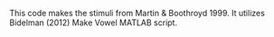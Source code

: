 This code makes the stimuli from Martin & Boothroyd 1999. It utilizes Bidelman (2012) Make Vowel MATLAB script.
